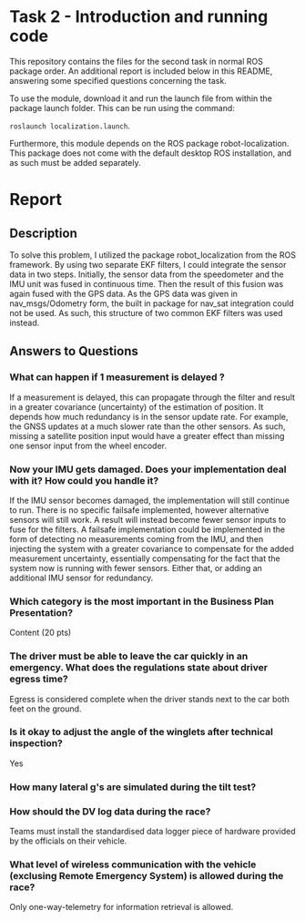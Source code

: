 # Task 2 - Introduction and running code
This repository contains the files for the second task in normal ROS package order. An additional report is included below in this README, answering some specified questions concerning the task.

To use the module, download it and run the launch file from within the package launch folder. This can be run using the command:

`roslaunch localization.launch`.

Furthermore, this module depends on the ROS package robot-localization. This package does not come with the default desktop ROS installation, and as such must be added separately. 

# Report
## Description
To solve this problem, I utilized the package robot_localization from the ROS framework. By using two separate EKF filters, I could integrate the sensor data in two steps. Initially, the sensor data from the speedometer and the IMU unit was fused in continuous time. Then the result of this fusion was again fused with the GPS data. As the GPS data was given in nav_msgs/Odometry form, the built in package for nav_sat integration could not be used. As such, this structure of two common EKF filters was used instead.

## Answers to Questions

### What can happen if 1 measurement is delayed ?

If a measurement is delayed, this can propagate through the filter and result in a greater covariance (uncertainty) of the estimation of position. It depends how much redundancy is in the sensor update rate. For example, the GNSS updates at a much slower rate than the other sensors. As such, missing a satellite position input would have a greater effect than missing one sensor input from the wheel encoder.

### Now your IMU gets damaged. Does your implementation deal with it? How could you handle it?

If the IMU sensor becomes damaged, the implementation will still continue to run. There is no specific failsafe implemented, however alternative sensors will still work. A result will instead become fewer sensor inputs to fuse for the filters. A failsafe implementation could be implemented in the form of detecting no measurements coming from the IMU, and then injecting the system with a greater covariance to compensate for the added measurement uncertainty, essentially compensating for the fact that the system now is running with fewer sensors. Either that, or adding an additional IMU sensor for redundancy.

### Which category is the most important in the Business Plan Presentation?
Content (20 pts)
### The driver must be able to leave the car quickly in an emergency. What does the regulations state about driver egress time?
Egress is considered complete when the driver stands next to the car both feet on the ground.
### Is it okay to adjust the angle of the winglets after technical inspection?
Yes
### How many lateral g's are simulated during the tilt test?

### How should the DV log data during the race?
Teams must install the standardised data logger piece of hardware provided by the officials on their vehicle.
### What level of wireless communication with the vehicle (exclusing Remote Emergency System) is allowed during the race?
Only one-way-telemetry for information retrieval is allowed.
